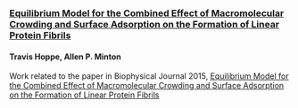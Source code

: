 ### [Equilibrium Model for the Combined Effect of Macromolecular Crowding and Surface Adsorption on the Formation of Linear Protein Fibrils](http://thoppe.github.io/Presentation_NIST_crowding/)

#### Travis Hoppe, Allen P. Minton

Work related to the paper in Biophysical Journal 2015, [Equilibrium Model for the Combined Effect of Macromolecular Crowding and Surface Adsorption on the Formation of Linear Protein Fibrils](http://www.sciencedirect.com/science/article/pii/S0006349514048115)



